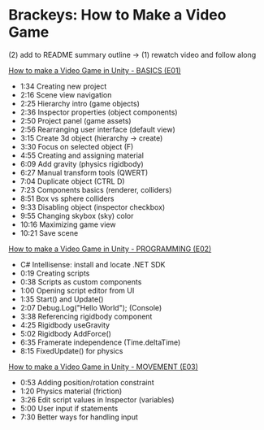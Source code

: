 # Brackeys: How to Make a Video Game

(2) add to README summary outline -> (1) rewatch video and follow along

[How to make a Video Game in Unity - BASICS (E01)](https://www.youtube.com/watch?v=IlKaB1etrik&list=PLPV2KyIb3jR5QFsefuO2RlAgWEz6EvVi6&index=2)

- 1:34 Creating new project
- 2:16 Scene view navigation
- 2:25 Hierarchy intro (game objects)
- 2:36 Inspector properties (object components)
- 2:50 Project panel (game assets)
- 2:56 Rearranging user interface (default view)
- 3:15 Create 3d object (hierarchy -> create)
- 3:30 Focus on selected object (F)
- 4:55 Creating and assigning material
- 6:09 Add gravity (physics rigidbody)
- 6:27 Manual transform tools (QWERT)
- 7:04 Duplicate object (CTRL D)
- 7:23 Components basics (renderer, colliders)
- 8:51 Box vs sphere colliders
- 9:33 Disabling object (inspector checkbox)
- 9:55 Changing skybox (sky) color
- 10:16 Maximizing game view
- 10:21 Save scene

[How to make a Video Game in Unity - PROGRAMMING (E02)](https://www.youtube.com/watch?v=9ZEu_I-ido4&list=PLPV2KyIb3jR5QFsefuO2RlAgWEz6EvVi6&index=3)

- C# Intellisense: install and locate .NET SDK
- 0:19 Creating scripts
- 0:38 Scripts as custom components
- 1:00 Opening script editor from UI
- 1:35 Start() and Update()
- 2:07 Debug.Log("Hello World"); (Console)
- 3:38 Referencing rigidbody component
- 4:25 Rigidbody useGravity
- 5:02 Rigidbody AddForce()
- 6:35 Framerate independence (Time.deltaTime)
- 8:15 FixedUpdate() for physics

[How to make a Video Game in Unity - MOVEMENT (E03)](https://www.youtube.com/watch?v=Au8oX5pu5u4&list=PLPV2KyIb3jR5QFsefuO2RlAgWEz6EvVi6&index=4)

- 0:53 Adding position/rotation constraint
- 1:20 Physics material (friction)
- 3:26 Edit script values in Inspector (variables)
- 5:00 User input if statements
- 7:30 Better ways for handling input
